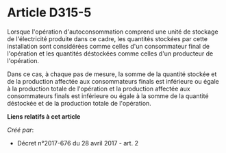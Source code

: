 # Article D315-5

Lorsque l'opération d'autoconsommation comprend une unité de stockage de l'électricité produite dans ce cadre, les quantités
stockées par cette installation sont considérées comme celles d'un consommateur final de l'opération et les quantités
déstockées comme celles d'un producteur de l'opération.

Dans ce cas, à chaque pas de mesure, la somme de la quantité stockée et de la production affectée aux consommateurs finals
est inférieure ou égale à la production totale de l'opération et la production affectée aux consommateurs finals est
inférieure ou égale à la somme de la quantité déstockée et de la production totale de l'opération.

**Liens relatifs à cet article**

_Créé par_:

  - Décret n°2017-676 du 28 avril 2017 - art. 2
